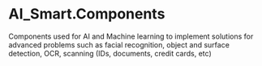 # AI_Smart.Components
Components used for AI and Machine learning to implement solutions for advanced problems such as facial recognition, object and surface detection, OCR, scanning (IDs, documents, credit cards, etc)
